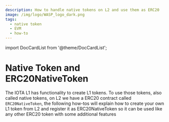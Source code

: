 ```yaml
---
description: How to handle native tokens on L2 and use them as ERC20
image: /img/logo/WASP_logo_dark.png
tags:
  - native token
  - EVM
  - how-to
---
```

import DocCardList from '@theme/DocCardList';

# Native Token and ERC20NativeToken

The IOTA L1 has functionality to create L1 tokens. To use those tokens, also called native tokens, on L2 we have a ERC20 contract called `ERC20NativeToken`, the following how-tos will explain how to create your own L1 token from L2 and register it as ERC20NativeToken so it can be used like any other ERC20 token with some additional features

<DocCardList />